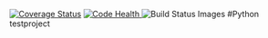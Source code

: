 <a href='https://coveralls.io/r/seppaleinen/python?branch=master'><img src='https://coveralls.io/repos/seppaleinen/python/badge.svg?branch=master' alt='Coverage Status' /></a>
<a href="https://landscape.io/github/seppaleinen/python/master">
  <img alt="Code Health" src="https://landscape.io/github/seppaleinen/python/master/landscape.svg?style=flat"/>
</a>
<img src="https://travis-ci.org/seppaleinen/python.svg" data-bindattr-817="817" title="Build Status Images">
#Python testproject